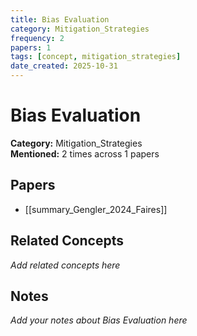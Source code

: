 ```yaml
---
title: Bias Evaluation
category: Mitigation_Strategies
frequency: 2
papers: 1
tags: [concept, mitigation_strategies]
date_created: 2025-10-31
---
```


# Bias Evaluation

**Category:** Mitigation_Strategies  
**Mentioned:** 2 times across 1 papers

## Papers

- [[summary_Gengler_2024_Faires]]

## Related Concepts

*Add related concepts here*

## Notes

*Add your notes about Bias Evaluation here*
